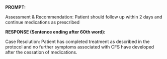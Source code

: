 **PROMPT:**

Assessment & Recommendation:  Patient should follow up within 2 days and continue medications as prescribed

**RESPONSE (Sentence ending after 60th word):**

Case Resolution:  Patient has completed treatment as described in the protocol and no further symptoms associated with CFS have developed after the cessation of medications. 